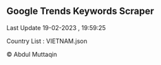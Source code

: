 

## Google Trends Keywords Scraper 
 
Last Update 19-02-2023 , 19:59:25

Country List :
VIETNAM.json



© Abdul Muttaqin 
